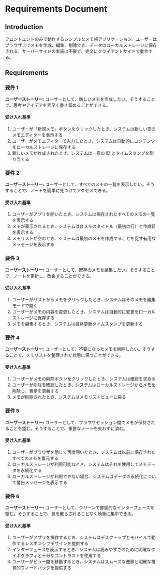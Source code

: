 # Requirements Document

## Introduction

フロントエンドのみで動作するシンプルなメモ帳アプリケーション。ユーザーはブラウザ上でメモを作成、編集、削除でき、データはローカルストレージに保存される。サーバーサイドの実装は不要で、完全にクライアントサイドで動作する。

## Requirements

### 要件 1

**ユーザーストーリー:** ユーザーとして、新しいメモを作成したい。そうすることで、思考やアイデアを素早く書き留めることができる。

#### 受け入れ基準

1. ユーザーが「新規メモ」ボタンをクリックしたとき、システムは新しい空のメモエディターを表示する
2. ユーザーがメモエディターで入力したとき、システムは自動的にコンテンツをローカルストレージに保存する
3. 新しいメモが作成されたとき、システムは一意の ID とタイムスタンプを割り当てる

### 要件 2

**ユーザーストーリー:** ユーザーとして、すべてのメモの一覧を表示したい。そうすることで、ノートを簡単に見つけてアクセスできる。

#### 受け入れ基準

1. ユーザーがアプリを開いたとき、システムは保存されたすべてのメモの一覧を表示する
2. メモが表示されるとき、システムは各メモのタイトル（最初の行）と作成日を表示する
3. メモリストが空のとき、システムは最初のメモを作成することを促す有用なメッセージを表示する

### 要件 3

**ユーザーストーリー:** ユーザーとして、既存のメモを編集したい。そうすることで、ノートを更新し、改良することができる。

#### 受け入れ基準

1. ユーザーがリストからメモをクリックしたとき、システムはそのメモを編集モードで開く
2. ユーザーがメモの内容を変更したとき、システムは自動的に変更をローカルストレージに保存する
3. メモを編集するとき、システムは最終更新タイムスタンプを更新する

### 要件 4

**ユーザーストーリー:** ユーザーとして、不要になったメモを削除したい。そうすることで、メモリストを整理された状態に保つことができる。

#### 受け入れ基準

1. ユーザーがメモの削除ボタンをクリックしたとき、システムは確認を求める
2. ユーザーが削除を確認したとき、システムはローカルストレージからメモを削除し、表示を更新する
3. メモが削除されたとき、システムはメモリストビューに戻る

### 要件 5

**ユーザーストーリー:** ユーザーとして、ブラウザセッション間でメモが保持されることを望む。そうすることで、重要なノートを失わずに済む。

#### 受け入れ基準

1. ユーザーがブラウザを閉じて再度開いたとき、システムは以前に保存されたすべてのメモを復元する
2. ローカルストレージが利用可能なとき、システムはそれを使用してメモデータを永続化する
3. ローカルストレージが利用できない場合、システムはデータの永続化について警告メッセージを表示する

### 要件 6

**ユーザーストーリー:** ユーザーとして、クリーンで直感的なインターフェースを望む。そうすることで、気を散らされることなく執筆に集中できる。

#### 受け入れ基準

1. ユーザーがアプリを操作するとき、システムはデスクトップとモバイルで動作するレスポンシブデザインを提供する
2. インターフェースを表示するとき、システムは読みやすさのために明確なタイポグラフィと十分なコントラストを使用する
3. ユーザーがビュー間を移動するとき、システムはスムーズな遷移と明確な視覚的フィードバックを提供する
